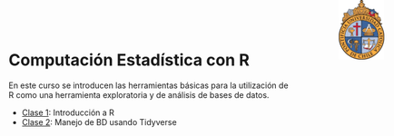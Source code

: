 # Computación Estadística con R

<img src="logouccolor.jpg" style="position:absolute;top:0px;right:70px;" width="80" />

En este curso se introducen las herramientas básicas para la utilización de R como una herramienta exploratoria y de análisis de bases de datos.

- [Clase 1](https://rubensoza.github.io/Curso-BICEVIDA/Clase-1.html): Introducción a R
- [Clase 2](https://rubensoza.github.io/Curso-BICEVIDA/Clase-2.html): Manejo de BD usando Tidyverse
